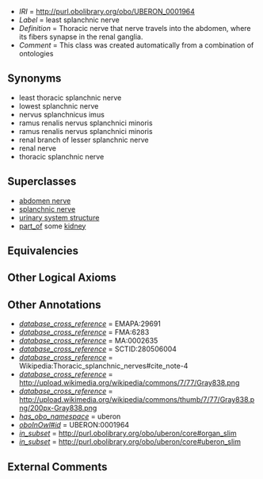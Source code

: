  * *IRI* = http://purl.obolibrary.org/obo/UBERON_0001964
 * *Label* = least splanchnic nerve
 * *Definition* = Thoracic nerve that  nerve travels into the abdomen, where its fibers synapse in the renal ganglia.
 * *Comment* = This class was created automatically from a combination of ontologies

## Synonyms

 * least thoracic splanchnic nerve
 * lowest splanchnic nerve
 * nervus splanchnicus imus
 * ramus renalis nervus splanchnici minoris
 * ramus renalis nervus splanchnici minoris
 * renal branch of lesser splanchnic nerve
 * renal nerve
 * thoracic splanchnic nerve

## Superclasses

 * [abdomen nerve](../../UBERON/29/UBERON_0003429.md)
 * [splanchnic nerve](../../UBERON/15/UBERON_0003715.md)
 * [urinary system structure](../../UBERON/54/UBERON_0006554.md)
 * [part_of](../../BFO/50/BFO_0000050.md) some [kidney](../../UBERON/13/UBERON_0002113.md)

## Equivalencies


## Other Logical Axioms


## Other Annotations

 * *[database_cross_reference](../../ef/oboInOwl#hasDbXref.md)* = EMAPA:29691
 * *[database_cross_reference](../../ef/oboInOwl#hasDbXref.md)* = FMA:6283
 * *[database_cross_reference](../../ef/oboInOwl#hasDbXref.md)* = MA:0002635
 * *[database_cross_reference](../../ef/oboInOwl#hasDbXref.md)* = SCTID:280506004
 * *[database_cross_reference](../../ef/oboInOwl#hasDbXref.md)* = Wikipedia:Thoracic_splanchnic_nerves#cite_note-4
 * *[database_cross_reference](../../ef/oboInOwl#hasDbXref.md)* = http://upload.wikimedia.org/wikipedia/commons/7/77/Gray838.png
 * *[database_cross_reference](../../ef/oboInOwl#hasDbXref.md)* = http://upload.wikimedia.org/wikipedia/commons/thumb/7/77/Gray838.png/200px-Gray838.png
 * *[has_obo_namespace](../../ce/oboInOwl#hasOBONamespace.md)* = uberon
 * *[oboInOwl#id](../../id/oboInOwl#id.md)* = UBERON:0001964
 * *[in_subset](../../et/oboInOwl#inSubset.md)* = http://purl.obolibrary.org/obo/uberon/core#organ_slim
 * *[in_subset](../../et/oboInOwl#inSubset.md)* = http://purl.obolibrary.org/obo/uberon/core#uberon_slim

## External Comments

